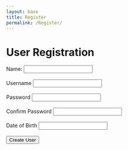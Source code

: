 ```yaml
---
layout: base
title: Register
permalink: /Register/
---
```


<html lang="en">
    <title>User Registration</title>
    <h1>User Registration</h1>
    <form id="registrationForm">
        <label for="name">Name:</label>
        <input type="text" id="name" name="name" required><br><br>     
        <label for="uid">Username</label>  
        <input type="text" id="uid" name="uid" required><br><br>
        <label for="password">Password</label> 
        <input type="password" id="password" name="password" required><br><br>
        <label for="confirmPassword">Confirm Password</label> 
        <input type="password" id="confirmPassword" name="confirmPassword" required><br><br>
        <label for="dob">Date of Birth</label>
        <input type="text" id="dob" name="dob" required><br><br>
        <input type="submit" value="Create User">
    </form>
    <script>
        document.getElementById('registrationForm').addEventListener('submit', function(event) {
            event.preventDefault(); // Prevent form submission
            const name = document.getElementById('name').value;// DEFINE VALUES
            const uid =  document.getElementById('uid').value;
            const password = document.getElementById('password').value;
            const confirmPassword = document.getElementById('confirmPassword').value;
            const dob = document.getElementById('dob').value;
            if (password !== confirmPassword) {
                alert("Passwords do not match");
                return;
            }
            const formData = {
                "name": name,
                "uid": uid,
                "password": password,
                "dob": dob
                // Add other form fields as needed
            };            
            fetch('http://127.0.0.1:8240/api/users/create', {
                method: 'POST',
                headers: {
                    'Content-Type': 'application/json'
                },
                body: JSON.stringify(formData)
            })
             .then(response => {
                 if (response.ok) {
                    window.location.href = '/frontTri2/login/'; // Redirect upon successful user creation
                } else {
                    console.error('User creation failed');
                }
            })
            .catch(error => {
                console.error('Error:', error);
            });
        });
    </script>
</html>
